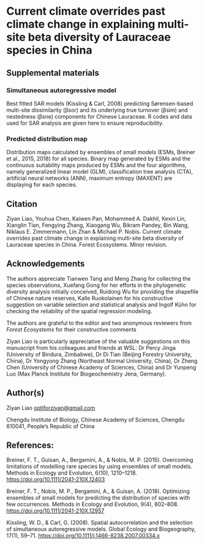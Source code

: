 # Current climate overrides past climate change in explaining multi-site beta diversity of Lauraceae species in China 

## Supplemental materials

###  Simultaneous autoregressive model
Best fitted SAR models (Kissling & Carl, 2008) predicting Sørensen-based multi-site dissimilarity (βsor) and its underlying true turnover (βsim) and nestedness (βsne) components for Chinese Lauraceae. R codes and data used for SAR analysis are given here to ensure reproducibility.

###  Predicted distribution map
Distribution maps calculated by ensembles of small models (ESMs, Breiner et al., 2015, 2018) for all species.  Binary map generated by ESMs and the continuous suitability maps produced by ESMs and the four algorithms, namely generalized linear model (GLM), classification tree analysis (CTA), 
artificial neural networks (ANN), maximum entropy (MAXENT) are displaying for each species.

## Citation

Ziyan Liao, Youhua Chen, Kaiwen Pan, Mohammed A. Dakhil, Kexin Lin, Xianglin Tian, Fengying Zhang, Xiaogang Wu, Bikram Pandey, Bin Wang, Niklaus E. Zimmermann, Lin Zhan & Michael P. Nobis. Current climate overrides past climate change in explaining multi-site beta diversity of Lauraceae species in China. Forest Ecosystems. Minor revision.

## Acknowledgements

The authors appreciate Tianwen Tang and Meng Zhang for collecting the species observations, Xuefang Gong for her efforts in the phylogenetic diversity analysis initially conceived, Ruidong Wu for providing the shapefile of Chinese nature reserves, Kalle Ruokolainen for his constructive suggestion on variable selection and statistical analysis and Ingolf Kühn for checking the reliability of the spatial regression modeling. 

The authors are grateful to the editor and two anonymous reviewers from *Forest Ecosystems* for their constructive comments

Ziyan Liao is particularly appreciative of the valuable suggestions on this manuscript from his colleagues and friends at WSL: Dr Percy Jinga (University of Bindura, Zimbabwe), Dr Di Tian (Beijing Forestry University, China), Dr Yongyong Zhang (Northeast Normal University, China), Dr Zheng Chen (University of Chinese Academy of Sciences, China) and Dr Yunpeng Luo (Max Planck Institute for Biogeochemistry Jena, Germany).

## Author(s)

Ziyan Liao optiforziyan@gmail.com

Chengdu Institute of Biology, Chinese Academy of Sciences, Chengdu 610041, People’s Republic of China


## References: 
Breiner, F. T., Guisan, A., Bergamini, A., & Nobis, M. P. (2015). Overcoming limitations of modelling rare species by using ensembles of small models. Methods in Ecology and Evolution, 6(10), 1210–1218. https://doi.org/10.1111/2041-210X.12403

Breiner, F. T., Nobis, M. P., Bergamini, A., & Guisan, A. (2018). Optimizing ensembles of small models for predicting the distribution of species with few occurrences. Methods in Ecology and Evolution, 9(4), 802–808. https://doi.org/10.1111/2041-210X.12957

Kissling, W. D., & Carl, G. (2008). Spatial autocorrelation and the selection of simultaneous autoregressive models. Global Ecology and Biogeography, 17(1), 59–71. https://doi.org/10.1111/j.1466-8238.2007.00334.x
